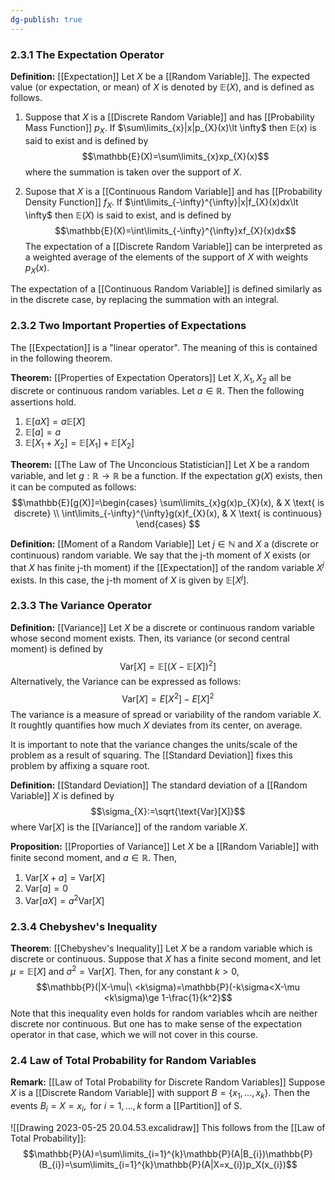 ```yaml
---
dg-publish: true
---
```

### 2.3.1 The Expectation Operator

**Definition:** [[Expectation]] 
Let $X$ be a [[Random Variable]]. The expected value (or expectation, or mean) of $X$ is denoted by $\mathbb{E}(X)$, and is defined as follows.

1. Suppose that $X$ is a [[Discrete Random Variable]] and has [[Probability Mass Function]] $p_{X}$. If $\sum\limits_{x}|x|p_{X}(x)\lt \infty$ then $\mathbb{E}(x)$ is said to exist and is defined by
$$\mathbb{E}(X)=\sum\limits_{x}xp_{X}(x)$$
  where the summation is taken over the support of $X$.

2. Supose that $X$ is a [[Continuous Random Variable]] and has [[Probability Density Function]] $f_{X}$. If $\int\limits_{-\infty}^{\infty}|x|f_{X}(x)dx\lt \infty$ then $\mathbb{E}(X)$ is said to exist, and is defined by
$$\mathbb{E}(X)=\int\limits_{-\infty}^{\infty}xf_{X}(x)dx$$
The expectation of a [[Discrete Random Variable]] can be interpreted as a weighted average of the elements of the support of $X$ with weights $p_{X}(x)$.

The expectation of a [[Continuous Random Variable]] is defined similarly as in the discrete case, by replacing the summation with an integral.

### 2.3.2 Two Important Properties of Expectations

The [[Expectation]] is a "linear operator". The meaning of this is contained in the following theorem.

**Theorem:** [[Properties of Expectation Operators]]
Let $X, X_{1}, X_{2}$ all be discrete or continuous random variables. Let $a\in\mathbb{R}$. Then the following assertions hold.
1. $\mathbb{E}[aX]=a\mathbb{E}[X]$
2. $\mathbb{E}[a]=a$
3. $\mathbb{E}[X_{1}+X_{2}]=\mathbb{E}[X_{1}]+\mathbb{E}[X_{2}]$

**Theorem:** [[The Law of The Unconcious Statistician]]
Let $X$ be a random variable, and let $g:\mathbb{R}\rightarrow\mathbb{R}$ be a function. If the expectation $g(X)$ exists, then it can be computed as follows:
$$\mathbb{E}[g(X)]=\begin{cases} 
      \sum\limits_{x}g(x)p_{X}(x), & X \text{ is discrete} \\
      \int\limits_{-\infty}^{\infty}g(x)f_{X}(x), & X \text{ is continuous} 
   \end{cases} $$

**Definition:** [[Moment of a Random Variable]]
Let $j\in \mathbb{N}$ and $X$ a (discrete or continuous) random variable. We say that the j-th moment of $X$ exists (or that $X$ has finite j-th moment) if the [[Expectation]] of the random variable $X^j$ exists. In this case, the j-th moment of $X$ is given by $\mathbb{E}[X^j]$.

### 2.3.3 The Variance Operator

**Definition:** [[Variance]]
Let $X$ be a discrete or continuous random variable whose second moment exists. Then, its variance (or second central moment) is defined by
$$\text{Var}[X]=\mathbb{E}[(X-\mathbb{E}[X])^2]$$
Alternatively, the Variance can be expressed as follows:
$$\text{Var}[X]=E[X^2]-E[X]^2$$
The variance is a measure of spread or variability of the random variable $X$. It roughtly quantifies how much $X$ deviates from its center, on average.

It is important to note that the variance changes the units/scale of the problem as a result of squaring. The [[Standard Deviation]] fixes this problem by affixing a square root.

**Definition:** [[Standard Deviation]]
The standard deviation of a [[Random Variable]] $X$ is defined by
$$\sigma_{X}:=\sqrt{\text{Var}[X]}$$
where $\text{Var}[X]$ is the [[Variance]] of the random variable $X$.

**Proposition:** [[Proporties of Variance]]
Let $X$ be a [[Random Variable]] with finite second moment, and $a\in \mathbb{R}$. Then, 
1. $\text{Var}[X+a]=\text{Var}[X]$
2. $\text{Var}[a]=0$
3. $\text{Var}[aX]=a^2\text{Var}[X]$

### 2.3.4 Chebyshev's Inequality

**Theorem**: [[Chebyshev's Inequality]]
Let $X$ be a random variable which is discrete or continuous. Suppose that $X$ has a finite second moment, and let $\mu =\mathbb{E}[X]$ and $\sigma^{2}=\text{Var}[X]$. Then, for any constant $k>0,$
$$\mathbb{P}(|X-\mu|\ <k\sigma)=\mathbb{P}(-k\sigma<X-\mu <k\sigma)\ge 1-\frac{1}{k^2}$$
Note that this inequality even holds for random variables whcih are neither discrete nor continuous. But one has to make sense of the expectation operator in that case, which we will not cover in this course.




### 2.4 Law of Total Probability for Random Variables

**Remark:** [[Law of Total Probability for Discrete Random Variables]]
Suppose $X$ is a [[Discrete Random Variable]] with support $B=\{x_{1}, ..., x_{k}\}.$ Then the events $B_{i}={X=x_{i}}, \text{ for } i=1,...,k$ form a [[Partition]] of S.

![[Drawing 2023-05-25 20.04.53.excalidraw]]
This follows from the [[Law of Total Probability]]:
$$\mathbb{P}(A)=\sum\limits_{i=1}^{k}\mathbb{P}(A|B_{i})\mathbb{P}(B_{i})=\sum\limits_{i=1}^{k}\mathbb{P}(A|X=x_{i})p_X(x_{i})$$
